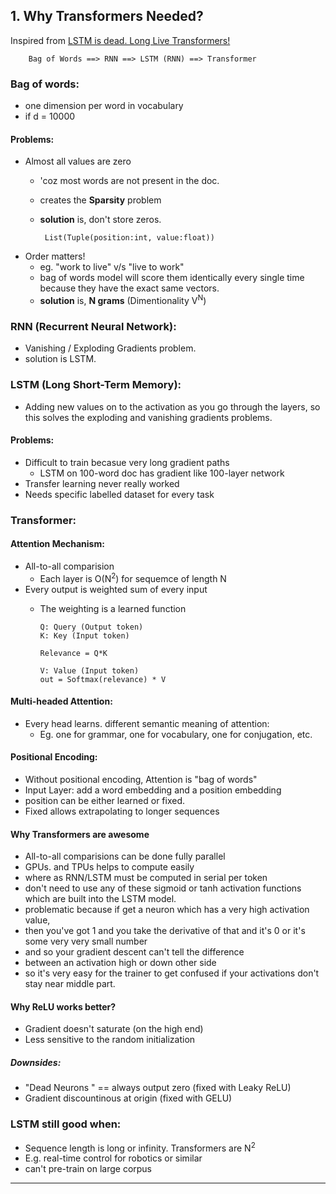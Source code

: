 ## 1. Why Transformers Needed?
Inspired from [LSTM is dead. Long Live Transformers!](https://www.youtube.com/watch?v=S27pHKBEp30)

        Bag of Words ==> RNN ==> LSTM (RNN) ==> Transformer
        
### Bag of words:
* one dimension per word in vocabulary
* if d = 10000

#### Problems:
* Almost all values are zero
   * 'coz most words are not present in the doc.
   * creates the __Sparsity__ problem
   * __solution__ is, don't store zeros.
          
          List(Tuple(position:int, value:float))
* Order matters!
  * eg. "work to live" v/s "live to work"
  * bag of words model will score them identically every single time because they have the exact same vectors.
  * __solution__ is, __N grams__ (Dimentionality V<sup>N</sup>)
  
### RNN (Recurrent Neural Network):
* Vanishing / Exploding Gradients problem.
* solution is LSTM.

### LSTM (Long Short-Term Memory):
* Adding new values on to the activation as you go through the layers, so this solves the exploding and vanishing gradients problems.

#### Problems:
* Difficult to train becasue very long gradient paths
   * LSTM on 100-word doc has gradient like 100-layer network
* Transfer learning never really worked
* Needs specific labelled dataset for every task

### Transformer:

#### Attention Mechanism:
* All-to-all comparision
  * Each layer is O(N<sup>2</sup>) for sequemce of length N
* Every output is weighted sum of every input
  * The weighting is a learned function
  
        Q: Query (Output token)
        K: Key (Input token)
        
        Relevance = Q*K
        
        V: Value (Input token)
        out = Softmax(relevance) * V

#### Multi-headed Attention:
* Every head learns. different semantic meaning of attention:
  * Eg. one for grammar, one for vocabulary, one for conjugation, etc.
  
#### Positional Encoding:
* Without positional encoding, Attention is "bag of words"
* Input Layer: add a word embedding and a position embedding
* position can be either learned or fixed.
* Fixed allows extrapolating to longer sequences

#### Why Transformers are awesome
* All-to-all comparisions can be done fully parallel
* GPUs. and TPUs helps to compute easily
* where as RNN/LSTM must be computed in serial per token
* don't need to use any of these sigmoid or tanh activation functions which are built into the LSTM model.
* problematic because if get a neuron which has a very high activation value,
* then you've got 1 and you take the derivative of that and it's 0 or it's some very very small number 
* and so your gradient descent can't tell the difference
* between an activation high or down other side
* so it's very easy for the trainer to get confused if your activations don't stay near middle part.

#### Why ReLU works better?
* Gradient doesn't saturate (on the high end)
* Less sensitive to the random initialization

##### Downsides:
* "Dead Neurons " == always output zero (fixed with Leaky ReLU)
* Gradient discountinous at origin (fixed with GELU)

### LSTM still good when:
* Sequence length is long or infinity. Transformers are N<sup>2</sup>
* E.g. real-time control for robotics or similar
* can't pre-train on large corpus

- - - -
